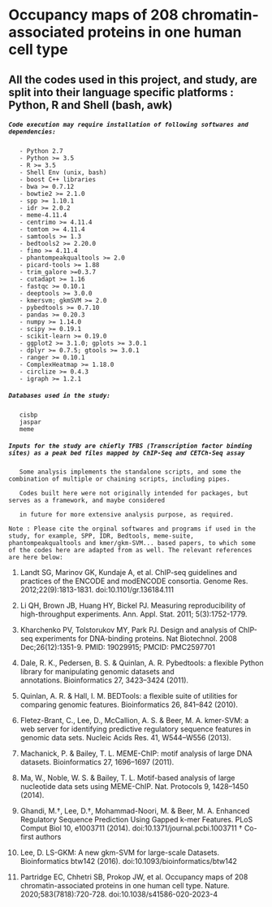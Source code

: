 # Occupancy maps of 208 chromatin-associated proteins in one human cell type

## All the codes used in this project, and study, are split into their language specific platforms : Python, R and Shell (bash, awk)

##### `Code execution may require installation of following softwares and dependencies:`

```
   - Python 2.7
   - Python >= 3.5
   - R >= 3.5
   - Shell Env (unix, bash) 
   - boost C++ libraries
   - bwa >= 0.7.12
   - bowtie2 >= 2.1.0
   - spp >= 1.10.1
   - idr >= 2.0.2
   - meme-4.11.4
   - centrimo >= 4.11.4
   - tomtom >= 4.11.4
   - samtools >= 1.3
   - bedtools2 >= 2.20.0
   - fimo >= 4.11.4
   - phantompeakqualtools >= 2.0
   - picard-tools >= 1.88 
   - trim_galore >=0.3.7 
   - cutadapt >= 1.16
   - fastqc >= 0.10.1
   - deeptools >= 3.0.0
   - kmersvm; gkmSVM >= 2.0
   - pybedtools >= 0.7.10
   - pandas >= 0.20.3
   - numpy >= 1.14.0
   - scipy >= 0.19.1
   - scikit-learn >= 0.19.0 
   - ggplot2 >= 3.1.0; gplots >= 3.0.1
   - dplyr >= 0.7.5; gtools >= 3.0.1
   - ranger >= 0.10.1
   - ComplexHeatmap >= 1.18.0
   - circlize >= 0.4.3
   - igraph >= 1.2.1
```

##### `Databases used in the study:`

```
   cisbp
   jaspar
   meme
```

##### `Inputs for the study are chiefly TFBS (Transcription factor binding sites) as a peak bed files mapped by ChIP-Seq and CETCh-Seq assay`


```
   Some analysis implements the standalone scripts, and some the combination of multiple or chaining scripts, including pipes.

   Codes built here were not originally intended for packages, but serves as a framework, and maybe considered 

   in future for more extensive analysis purpose, as required.
```

`Note : Please cite the orginal softwares and programs if used in the study, for example, SPP, IDR, Bedtools, meme-suite, phantompeakqualtools and kmer/gkm-SVM... based papers, to which some of the codes here are adapted from as well. The relevant references are here below:`


1. Landt SG, Marinov GK, Kundaje A, et al. ChIP-seq guidelines and practices of the ENCODE and modENCODE consortia. Genome Res. 2012;22(9):1813-1831. doi:10.1101/gr.136184.111

2. Li QH, Brown JB, Huang HY, Bickel PJ. Measuring reproducibility of high-throughput experiments. Ann. Appl. Stat. 2011; 5(3):1752-1779.

3. Kharchenko PV, Tolstorukov MY, Park PJ. Design and analysis of ChIP-seq experiments for DNA-binding proteins. Nat Biotechnol. 2008 Dec;26(12):1351-9. PMID: 19029915; PMCID: PMC2597701

4. Dale, R. K., Pedersen, B. S. & Quinlan, A. R. Pybedtools: a flexible Python library for manipulating genomic datasets and annotations. Bioinformatics 27, 3423–3424 (2011).

5. Quinlan, A. R. & Hall, I. M. BEDTools: a flexible suite of utilities for comparing genomic features. Bioinformatics 26, 841–842 (2010).

6. Fletez-Brant, C., Lee, D., McCallion, A. S. & Beer, M. A. kmer-SVM: a web server for identifying predictive regulatory sequence features in genomic data sets. Nucleic Acids Res. 41, W544–W556 (2013).

7. Machanick, P. & Bailey, T. L. MEME-ChIP: motif analysis of large DNA datasets. Bioinformatics 27, 1696–1697 (2011).

8. Ma, W., Noble, W. S. & Bailey, T. L. Motif-based analysis of large nucleotide data sets using MEME-ChIP. Nat. Protocols 9, 1428–1450 (2014).

9. Ghandi, M.†, Lee, D.†, Mohammad-Noori, M. & Beer, M. A. Enhanced Regulatory Sequence Prediction Using Gapped k-mer Features. PLoS Comput Biol 10, e1003711 (2014). doi:10.1371/journal.pcbi.1003711 † Co-first authors

10. Lee, D. LS-GKM: A new gkm-SVM for large-scale Datasets. Bioinformatics btw142 (2016). doi:10.1093/bioinformatics/btw142

11. Partridge EC, Chhetri SB, Prokop JW, et al. Occupancy maps of 208 chromatin-associated proteins in one human cell type. Nature. 2020;583(7818):720-728. doi:10.1038/s41586-020-2023-4


